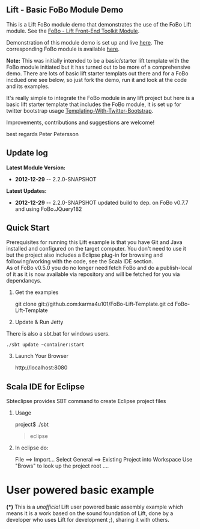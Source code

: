 Lift - Basic FoBo Module Demo
-----------------------------

This is a Lift FoBo module demo that demonstrates the use of the FoBo Lift module. 
See the [FoBo - Lift Front-End Toolkit Module](https://github.com/karma4u101/FoBo).

Demonstration of this module demo is set up and live [here](http://www.media4u101.se/fobo-lift-template-demo/). 
The corresponding FoBo module is available [here](https://github.com/karma4u101/FoBo). 

**Note:** This was initially intended to be a basic/starter lift template with the FoBo module initiated 
but it has turned out to be more of a comprehensive demo. There are lots of basic lift starter templats out there 
and for a FoBo incdued one see below, so just fork the demo, run it and look at the code and its examples. 

It's really simple to integrate the FoBo module in any lift project but here is a basic lift starter template 
that includes the FoBo module, it is set up for twitter bootstrap usage 
[Templating-With-Twitter-Bootstrap](https://github.com/karma4u101/Templating-With-Twitter-Bootstrap).  

Improvements, contributions and suggestions are welcome!

best regards Peter Petersson 

Update log
----------

**Latest Module Version:** 
- **2012-12-29** -- 2.2.0-SNAPSHOT

**Latest Updates:**
- **2012-12-29** -- 2.2.0-SNAPSHOT updated build to dep. on FoBo v0.7.7 and using FoBo.JQuery182


Quick Start
-----------
Prerequisites for running this Lift example is that you have Git and Java installed and configured on the target computer.
You don't need to use it but the project also includes a Eclipse plug-in for browsing and following/working with the code, see the Scala IDE section.   
As of FoBo v0.5.0 you do no longer need fetch FoBo and do a publish-local of it as it is now available via repository and will be fetched for you via dependancys. 

1) Get the examples

	git clone git://github.com:karma4u101/FoBo-Lift-Template.git
	cd FoBo-Lift-Template

2) Update & Run Jetty

There is also a sbt.bat for windows users.

	./sbt update ~container:start

3) Launch Your Browser
	
	http://localhost:8080

Scala IDE for Eclipse
---------------------
Sbteclipse provides SBT command to create Eclipse project files

1) Usage

	project$ ./sbt
	> eclipse 

2) In eclipse do: 

	File ==> Import...
	Select General ==> Existing Project into Workspace 
	Use "Brows" to look up the project root ....

User powered basic example 
==========================
**(*)** This is a _unofficial_ Lift user powered basic assembly example which means it is a work based on the 
sound foundation of Lift, done by a developer who uses Lift for development ;), sharing it with others. 
